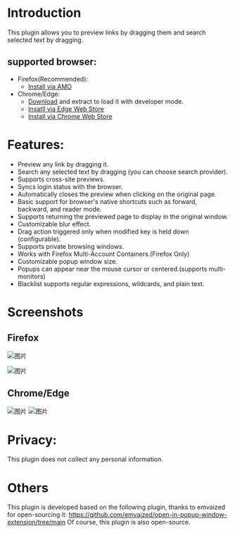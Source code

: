 # Introduction
This plugin allows you to preview links by dragging them and search selected text by dragging.

## supported browser:
- Firefox(Recommended):
  -  [Install via AMO](https://addons.mozilla.org/zh-CN/firefox/addon/drag-to-preview/)
- Chrome/Edge:
  - [Download](https://github.com/u-Sir/drag-to-preview/releases) and extract to load it with developer mode.
  - [Insatll via Edge Web Store](https://microsoftedge.microsoft.com/addons/detail/ecpgdeolbpelhdjcplojlpdmfppjljop)
  - [Install via Chrome Web Store](https://chromewebstore.google.com/detail/%E6%8B%96%E6%8B%BD%E9%A2%84%E8%A7%88/fjllepdpgikphekgbinhpdkalliiejdh)

# Features:

- Preview any link by dragging it.
- Search any selected text by dragging (you can choose search provider).
- Supports cross-site previews.
- Syncs login status with the browser.
- Automatically closes the preview when clicking on the original page.
- Basic support for browser's native shortcuts such as forward, backward, and reader mode.
- Supports returning the previewed page to display in the original window.
- Customizable blur effect.
- Drag action triggered only when modified key is held down (configurable).
- Supports private browsing windows.
- Works with Firefox Multi-Account Containers.(Firefox Only)
- Customizable popup window size.
- Popups can appear near the mouse cursor or centered.(supports multi-monitors)
- Blacklist supports regular expressions, wildcards, and plain text.

# Screenshots
## Firefox
![图片](https://github.com/u-Sir/drag-to-preview/assets/93647031/27f678c1-3f2d-449e-b37b-f440df3d9dc8)

![图片](https://github.com/u-Sir/drag-to-preview/assets/93647031/75c3fbae-b9ed-4c7b-a418-704944bb9b65)

## Chrome/Edge
![图片](https://github.com/u-Sir/drag-to-preview/assets/93647031/64f16d7d-1600-42fa-9662-67028c4d4107)
![图片](https://github.com/u-Sir/drag-to-preview/assets/93647031/e6914e9d-eee5-4f69-92d4-cf1dc59c0419)


# Privacy:
This plugin does not collect any personal information.

# Others
This plugin is developed based on the following plugin, thanks to emvaized for open-sourcing it:
https://github.com/emvaized/open-in-popup-window-extension/tree/main
Of course, this plugin is also open-source.
